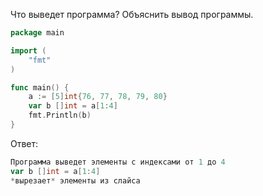 Что выведет программа? Объяснить вывод программы.

```go
package main

import (
    "fmt"
)

func main() {
    a := [5]int{76, 77, 78, 79, 80}
    var b []int = a[1:4]
    fmt.Println(b)
}
```

Ответ:
```go
Программа выведет элементы с индексами от 1 до 4
var b []int = a[1:4]
*вырезает* элементы из слайса

```

